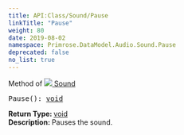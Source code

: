 ```yaml
---
title: API:Class/Sound/Pause
linkTitle: "Pause"
weight: 80
date: 2019-08-02
namespace: Primrose.DataModel.Audio.Sound.Pause
deprecated: false
no_list: true
---
```

Method of <a href="/docs/api-reference/Class/Sound"><img src="/icons/silk/sound.png"/>&nbsp;Sound</a>
<pre class="method-declaration">
Pause(): <a class="type" href="/docs/api-reference/System/void">void</a></pre>
<b>Return Type: </b>
<a class="type" href="/docs/api-reference/System/void">void</a>
<br/>
<b>Description: </b>
Pauses the sound.

